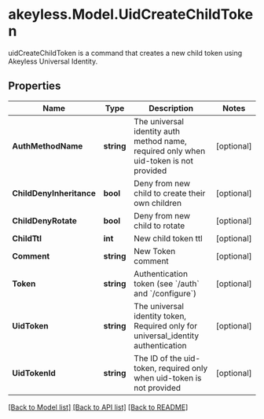 # akeyless.Model.UidCreateChildToken
uidCreateChildToken is a command that creates a new child token using Akeyless Universal Identity.
## Properties

Name | Type | Description | Notes
------------ | ------------- | ------------- | -------------
**AuthMethodName** | **string** | The universal identity auth method name, required only when uid-token is not provided | [optional] 
**ChildDenyInheritance** | **bool** | Deny from new child to create their own children | [optional] 
**ChildDenyRotate** | **bool** | Deny from new child to rotate | [optional] 
**ChildTtl** | **int** | New child token ttl | [optional] 
**Comment** | **string** | New Token comment | [optional] 
**Token** | **string** | Authentication token (see &#x60;/auth&#x60; and &#x60;/configure&#x60;) | [optional] 
**UidToken** | **string** | The universal identity token, Required only for universal_identity authentication | [optional] 
**UidTokenId** | **string** | The ID of the uid-token, required only when uid-token is not provided | [optional] 

[[Back to Model list]](../README.md#documentation-for-models) [[Back to API list]](../README.md#documentation-for-api-endpoints) [[Back to README]](../README.md)

